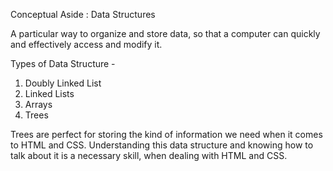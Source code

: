 Conceptual Aside : Data Structures

A particular way to organize and store data, so that a computer can quickly and effectively access and modify it.

Types of Data Structure -

1. Doubly Linked List
2. Linked Lists
3. Arrays
4. Trees

Trees are perfect for storing the kind of information we need when it comes to HTML and CSS. Understanding this data structure and knowing how to talk about it is a necessary skill, when dealing with HTML and CSS.
